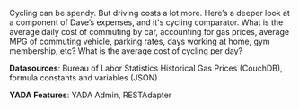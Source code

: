 Cycling can be spendy. But driving costs a lot more.  Here’s a deeper look at a component of Dave’s expenses, and it's cycling comparator. What is the average daily cost of commuting by car, accounting for gas prices, average MPG of commuting vehicle, parking rates, days working at home, gym membership, etc?  What is the average cost of cycling per day?

**Datasources**: Bureau of Labor Statistics Historical Gas Prices (CouchDB), formula constants and variables (JSON)

**YADA Features**: YADA Admin, RESTAdapter

